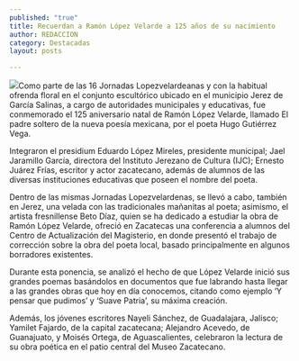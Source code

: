 ```yaml
---
published: "true"
title: Recuerdan a Ramón López Velarde a 125 años de su nacimiento
author: REDACCION
category: Destacadas
layout: posts

---
```


![](http://i.imgur.com/WZ3X6nwm.jpg)Como parte de las 16 Jornadas Lopezvelardeanas y con la habitual ofrenda floral en el conjunto escultórico ubicado en el municipio Jerez de García Salinas, a cargo de autoridades municipales y educativas, fue conmemorado el 125 aniversario natal de Ramón López Velarde, llamado El padre soltero de la nueva poesía mexicana, por el poeta Hugo Gutiérrez Vega. 

Integraron el presidium Eduardo López Mireles, presidente municipal; Jael Jaramillo García, directora del Instituto Jerezano de Cultura (IJC); Ernesto Juárez Frías, escritor y actor zacatecano, además de alumnos de las diversas instituciones educativas que poseen el nombre del poeta.

Dentro de las mismas Jornadas Lopezvelardenas, se llevó a cabo, también en Jerez, una velada con las tradicionales mañanitas al poeta; asimismo, el  artista fresnillense Beto Díaz, quien se ha dedicado a estudiar la obra de Ramón López Velarde, ofreció en Zacatecas una conferencia a alumnos del Centro de Actualización del Magisterio, en donde presentó el trabajo de corrección sobre la obra del poeta local, basado principalmente en algunos borradores existentes.

Durante esta ponencia, se analizó el hecho de que López Velarde inició sus grandes poemas basándolos en documentos que fue labrando hasta llegar a las grandes obras que hoy en día conocemos, citando como ejemplo ‘Y pensar que pudimos’ y ‘Suave Patria’, su máxima creación.

Además, los jóvenes escritores Nayeli Sánchez, de Guadalajara, Jalisco;  Yamilet Fajardo, de la capital zacatecana;  Alejandro Acevedo, de Guanajuato, y Moisés Ortega, de Aguascalientes, celebraron la lectura de su obra poética en el patio central del Museo Zacatecano.
